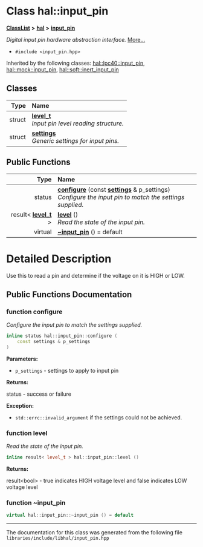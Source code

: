

# Class hal::input\_pin



[**ClassList**](annotated.md) **>** [**hal**](namespacehal.md) **>** [**input\_pin**](classhal_1_1input__pin.md)



_Digital input pin hardware abstraction interface._ [More...](#detailed-description)

* `#include <input_pin.hpp>`





Inherited by the following classes: [hal::lpc40::input\_pin](classhal_1_1lpc40_1_1input__pin.md),  [hal::mock::input\_pin](structhal_1_1mock_1_1input__pin.md),  [hal::soft::inert\_input\_pin](classhal_1_1soft_1_1inert__input__pin.md)










## Classes

| Type | Name |
| ---: | :--- |
| struct | [**level\_t**](structhal_1_1input__pin_1_1level__t.md) <br>_Input pin level reading structure._  |
| struct | [**settings**](structhal_1_1input__pin_1_1settings.md) <br>_Generic settings for input pins._  |






















## Public Functions

| Type | Name |
| ---: | :--- |
|  status | [**configure**](#function-configure) (const [**settings**](structhal_1_1input__pin_1_1settings.md) & p\_settings) <br>_Configure the input pin to match the settings supplied._  |
|  result&lt; [**level\_t**](structhal_1_1input__pin_1_1level__t.md) &gt; | [**level**](#function-level) () <br>_Read the state of the input pin._  |
| virtual  | [**~input\_pin**](#function-input_pin) () = default<br> |




























# Detailed Description


Use this to read a pin and determine if the voltage on it is HIGH or LOW. 


    
## Public Functions Documentation




### function configure 

_Configure the input pin to match the settings supplied._ 
```C++
inline status hal::input_pin::configure (
    const settings & p_settings
) 
```





**Parameters:**


* `p_settings` - settings to apply to input pin 



**Returns:**

status - success or failure 




**Exception:**


* `std::errc::invalid_argument` if the settings could not be achieved. 




        



### function level 

_Read the state of the input pin._ 
```C++
inline result< level_t > hal::input_pin::level () 
```





**Returns:**

result&lt;bool&gt; - true indicates HIGH voltage level and false indicates LOW voltage level 





        



### function ~input\_pin 

```C++
virtual hal::input_pin::~input_pin () = default
```




------------------------------
The documentation for this class was generated from the following file `libraries/include/libhal/input_pin.hpp`

